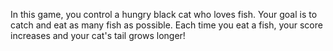 In this game, you control a hungry black cat who loves fish. Your goal is to catch and eat as many fish as possible. Each time you eat a fish, your score increases and your cat's tail grows longer!
